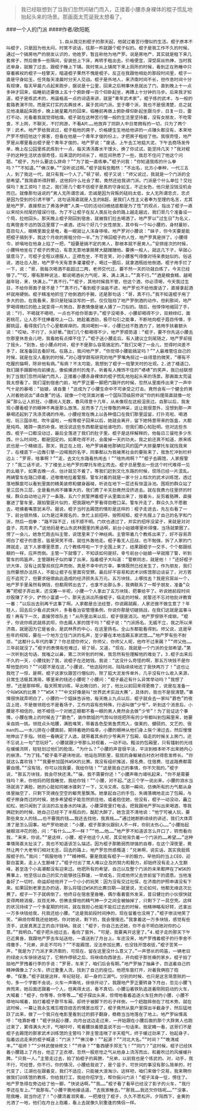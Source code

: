> 我已经联想到了当我们忽然间破门而入，正搂着小腰赤身裸体的棍子慌乱地抬起头来的场景。那画面太荒诞我太想看了。

###一个人的门派
####作者/欧阳乾

						1.自从我见到棍子的那天起，他就过着苦行僧似的生活。棍子原本不叫棍子，只是因为他太闷，时常不说话，往那一杵就跟个棍子似的。棍子是我工作不久的时候，通过一个搞房地产的朋友认识的，他姓罗，暂且称他为地产罗。说是房地产，其实就是租下来几套房子，然后做多一些隔间，安装些上下床，再转手租出去。价格便宜，深受屌丝热捧，当时我还单身，就搬了过去，跟棍子睡上下铺。我时常从上铺爬下来上厕所的时候，看到正在熟睡中只穿着裤衩的棍子一柱擎天，暗道棍子果然不愧是棍子。反正在我跟他相处的那段时间里，棍子一直是守身如玉，任凭每天凌晨时分天人交战。棍子是外地人，来济南时间不长，但作息时间十分有规律，每天早晨六点起来跑步，据说是十公里，回来之后稍事休息就出了门，直到晚上十一点多钟才回来，临睡前还要做上五十个俯卧撑一百个仰卧起坐，再蹲上十分钟的马步。后来我才知道，棍子是练武术的，用逼格高一点的词语来讲，就是“青年武术家”。棍子练的武术，与一般的套路表演不同，而是实打实的古典技术，属于民间门派。至于哪个派，我也不是很清楚，总之就见他凌晨起床跑步，晚上披星戴月的回来，临睡前再做上俯卧撑仰卧起坐跟马步，日复一日，雷打不动，光看着我就觉得枯燥。棍子就在这种苦行僧一般的生活里坚持着，没有女朋友，不吃零食，不上网，不聊天，不打网游，不看A片……他放弃了同龄人中日常拥有的一切，只为了两个字：武术。地产罗给我说过，棍子租他的房子，价格硬生生地给他讲的一点赚头都没有，本来地产罗不想招他这个房客，但看在他是一个青年才俊的份上，才把房子租给了他。我很奇怪，地产罗是从哪里看出棍子是个青年才俊的。地产罗说：“废话，上午去工地掂大泥，下午去商场发传单，晚上在公园里练武练到十一点，每天清汤寡水干馒头，换了你试试，能坚持几天？”我对棍子的这种生活状态很奇怪，后来混的时间长了，相互间熟悉了一些，我忍不住问了他这个问题。“棍子，为什么要这么拼命？”“为了能一直练拳。”棍子问我：“你知道我练的什么拳吗？”“不知道。”“佛汉拳。”“没听说过啊。”棍子就有些黯然：“不出名，北方小拳种，一代三五人，到了我这一代，就只有我一个人了。”顿了顿，棍子又说：“师父说过，我就是一个门派的全部希望。”我简直听得肝颤，这他妈什么社会了都，竟然还给我讲门派。门派是个什么单位？交社保吗？发工资吗？总之，我们哥几个都不信棍子是真的守身如玉，不近女色，他只是没钱没机会而已。就像那句话说的“男人无所谓忠诚，忠诚是因为背叛的砝码太低，女人无所谓忠贞，忠贞是因为受到的引诱不够”，这句话简直就是人生的B超，是我们人性主义者奉为至理的名言，尤其是地产罗，直接祭出了弗洛伊德“人类一切的活动归根结底都是为了性”的观点，指出了棍子一直以来彻头彻尾的错误行径。为了不让棍子在反人类反社会的路上越走越远，我们哥几个准备设一个局，拉他回头。那天晚上棍子刚回到宿舍，就被我们拉去喝酒了。地产罗以“过生日”为名义，在离宿舍不远的饭店里摆了一桌酒，还叫个好几个女性朋友，其中有一个叫小腰的，身材曼妙，眉目勾人，眼睛里面全是电，看一眼就让人浑身哆嗦。地产罗对小腰说：“妹子，你今天要是能把棍子搞到手，我这个月收的房租分你一半。”为了唤回棍子的人性，地产罗真是拼了。小腰得令，娇嗔地在他身上掐了一把，“姐要是搞不定的男人，那根本就不是男人。”安排座次的时候，小腰特地坐在了棍子的旁边，有意无意地拿胳臂大腿蹭蹭他。要换一般人，就这几下子，早就心猿意马了，可棍子全程以德服人，正襟危坐，不苟言笑，对小腰客气得像对待亲表姑似的。俗话说，酒壮怂人胆，地产罗今天有意多灌灌棍子，喝过一圈后，就拿酒瓶给他倒酒。棍子用手拦了一下，说：“哥，我每次喝酒不能超过二两，老师交代过，要不然一天的功就白练了。今天已经够了。”“哎，哪有那种说法，都说喝酒长力气呢，来，满上满上。”“真不行。”“酒是粮食精，越喝越年轻，来，快满上。”“真不行。”“棍子，其他时候我不管，但这个酒，你必须喝，今天我过生日，不给你哥面子是不是？”“真不行。”看到棍子油盐不进，地产罗也不给他废话了，直接拿起酒杯就用硬倒。棍子精准地抓住了他倒酒的手腕，还是那句话：“哥，真不行。”我不知道棍子用了多大的劲，在我看来，那只是轻描淡写的一抓，仅仅阻挡了地产罗倒酒的动作，但刹那间，地产罗喝得微红的脸上就变得一片煞白，那表情像是被人捅了一刀似的。随后，他悻悻地缩回了手，说：“行，不喝就不喝吧，一点也不给你哥面子。”棍子没喝多，小腰却喝得不少，双颊绯红，面若桃花，让人忍不住捧着咬上一口。她趁着酒劲，极尽勾引之能事，不断地向棍子眉目传情，手脚挑逗，看得我们几个心里都痒痒的。席间喝到一半，小腰已经不胜酒力了，她用手扶着额头说：“哎呦，不行了，头好晕。”我们几个都喝得不少，地产罗顺势道：“棍子，要不你先送小腰去你那里休息会儿吧，我看她有点撑不住了。”棍子送小腰走后，有人建议立刻尾随之，地产罗却摇了摇头，“别急，给小腰点时间，棍子不是那么容易搞定的。”我们又喝了一会儿，觉得时间差不多了，就准备回去看好戏。在路上，我问地产罗，“你觉得小腰能搞定吗？”“人最难管住自己的时候，就是在没人看到的时候，”对心理学颇有研究的地产罗嘴角掠过一丝得意的微笑，“哪有不吃腥的猫啊，除非他有病。”有病？不太可能，我想到了棍子一柱擎天时的壮观。2.进了楼道口，我们蹑手蹑脚地向前摸去，像偷摸进村的鬼子。听着有人掩饰不住的“哧哧”的笑声，我已经联想到了当我们忽然间破门而入，正搂着小腰赤身裸体的棍子慌乱地抬起头来的场景。那画面太荒诞我太想看了。我们溜到宿舍门前，地产罗正要一脚把门踹开的时候，忽然从里面传出来了一声中气十足的暴喝：“姑娘，请自重！”这成为了小腰生命中不可承受之打击。竟然会有一个健全的男人对着她说出“请自重”的话，就像一个吃货面对着一个国际顶级厨师说“你的料理简直就像一坨屎”那么让人抓狂。小腰阅人无数，春风得意十几年，从未像现在这般沮丧过。自那以后，我发现小腰看棍子的眼神不再是那么放荡，反而多了几分尊敬的神采，这让我很意外，没想到那一声暴喝还起到了洗涤灵魂的作用。小腰经常在晚上以各种借口在我们那里逗留，打扑克啦、喝酒啦、玩三国杀啦、吹牛逼啦，一般等棍子回来以后，她就会离开，留下她特意带来的饭盒，大都是炖鸡、猪蹄一类的补食。她没说这些东西都是留给谁吃的，但我们都心知肚明。但对这些东西，棍子一口都没动过，最后全落进了我们的肚子里。棍子是这样解释的，他每日三餐吃多少东西，什么时间吃，都是固定的。如果吃得不对，会废掉一天的功夫。我之前还真不知道，原来练武也是一个精细活。那天，我正在上班，地产罗骑着他那辆拉风的国产大排量摩托车就找我来了，在楼底下一边轰引擎一边喊我的名字，同事都以为我被黑社会的要账来了，我急忙冲到栏杆边上：“罗哥，啥事啊？”“走，去文化东路看热闹去！”“啥热闹啊？”“棍子去踢馆，人家报警了！”我二话不说，下了楼坐上地产罗的摩托车绝尘而去。棍子总是整出一些这个时代难得一见的幺蛾子，如果去晚一点，估计就见不着了。等我们赶到文化东路的时候，现场已经一片混乱。两辆警车在路口停着，还嗷嗷地拉着警报。警车对着的就是一家十分上档次的武术训练馆，透过落地飘窗可以看到里面的精美装修和健身器械，听说在地下一层还有恒温泳池。围观的群众站了里三层外三层，全是看热闹不嫌事大的，我们费了半天劲竟然没挤进去。就在我费力往里挤的时候，群众自动地让开了一条路，五六个民警押着棍子从里面出来了，按着头，反剪着胳膊，直接塞进了警车里，跟拍警匪片似的，把我跟地产罗看得目瞪口呆。警车开走了，群众久久不愿散去，咂摸着嘴意犹未尽。据说，棍子当时去踢馆的情形是这样的：棍子走进去，先左右看了一下，前台很热情，以为是过来报名的，急忙上前招呼。按照规矩，棍子先报上了自己的名字和门派，然后一抱拳：“路不踩不正，线不顺不明。门坎也递过了，并实的招呼没梁子，来就是对对盘子，亮亮青子。”这他妈是老山东武林圈里的黑话啊，前台小姑娘哪里听得懂，当场就蒙圈了。愣了一会儿，她急忙跑去叫主管，说馆里来了个神经病。主管带着几个教练出来了，好不容易弄明白了棍子的意思，皆是哭笑不得，就往外轰他走。棍子看无人应战，也不勉强，拆了人家的门牌就走，这下人家哪里愿意，几个教练呼啦一下子全围上来了，结果跟棍子一交手，个个都跟纸糊的一样，应声而倒。主管一下就懵了，不知该如何是好。幸亏前台小姑娘一早就报了警，听到警车的鸣笛声，主管跟耗子似的窜了出来，指着棍子大叫道：“警察同志，就是他！！”还好棍子识大体，没有让民警叔叔应声而倒，真是不幸中的万幸。事情既然已经发生了，作为朋友，我们当然要想办法捞人，不能让棍子在里面穷受罪。最后好不容易和武术训练馆那边谈妥了，对方答应不追究了，但要求赔偿由此造成的经济损失五万元。五万块钱，上哪找去？我是穷屌丝一个，地产罗手里虽然有俩钱，但都周转出去了，也拿不出那么多，我俩联系了一帮子朋友，准备“众筹”把棍子弄出来，还没筹一半呢，小腰一个人拿出了五万块钱，把事给平了。听说她前段时间炒股赚了不少，俨然小富婆一个。那天去派出所接棍子，临走的时候，民警还不忘对他批评教育一番：“以后出去别再干这事了啊。人家都是合法经营，你说踢就踢，人家还做不做生意了？年轻人，回去后少看点武侠片，多看看治安管理条例，你说你那是切磋挑战，在我们这就是滋事斗殴！再有下一次，直接劳改队去！”从所里出来以后，棍子很是消沉。地产罗恨铁不成钢，“棍子，你说你练武就练武呗，你去踢人家的馆干吗？”棍子说：“门派扬名，无威不立，我之所以来济南，就是因为它是省会，是武林界的中心，在这里扬名，全山东都能看得到。师父说，这是早些年的规矩，要在一个地方立住门派的名声，至少要在本地连踢五家武馆……”地产罗有些不耐烦，“这都什么年代的事了？你总提你师父，你师父，你师父人呢，他咋不过来踢？”“师父他……三年前就没了。”棍子的表情有些难过，顿了顿，又道，“现在，我就是一个门派的全部希望。”第一次听到这句话，我嗤之以鼻，第二次听到的时候，我忽然有些理解他的难处了。3.棍子出来后不久的一天，小腰找到了我，说棍子在还她钱。我说：“这没什么奇怪的啊，那五万块钱不是你帮他垫的吗？”“问题不是在这，”小腰说，“他这段时间，陆陆续续地还了我快两万了！”这也让我吃了一惊，是啊，棍子这家伙跟苦行僧似的，除了掂大泥发传单外，几乎没有什么收入来源，日常生活极其清简，哪里来的钱还小腰呢？小腰问：“棍子最近有什么异常举动吗？”我想了想，“还是那样啊，每天照常训练，早出晚归的，对了，他比以前回来得更晚了，说是在准备一个叫WSK的比赛？”“WSK？”“中文好像是叫‘世界武术实战大赛’，具体的，我也不是很清楚。”事情很快就弄明白了，小腰的一个姐妹告诉他，每天晚上九点以后，棍子就会去一家叫“爵色”的夜店上班，不是做领班也不是看场子，工作内容有些特殊，行话叫做“少爷”。听到这个消息后，小腰是不相信的，她不相信一个对她正眼都不看一眼的男人竟然会去做“少爷”！为了验证这个事情，小腰在晚上的时候去了“爵色”，装作款姐的气势叫领班把所有的少爷都叫到包厢里来，她要亲自挑一挑。领班点头哈腰，满脸堆笑，带着各色型男鱼贯而入，俊美的、健硕的、文艺的、很man的……一水儿排在小腰面前，期待着她的临幸。小腰的眼神从他们身上挨个滑过去，然后慢慢地伸出了手指。领班一看确定了人选，就带着其余的少爷离开了包厢，临走的时候关上房门，还不忘说上一句“您玩好”。小腰就跟少爷那么对视着，一动不动。黯淡的包厢里，只有镭射的光线在缓缓流转，轻轻划过他们的脸庞。“为什么？”小腰的声音很平淡，平淡到根本听不出来她内心的崩溃。“为了钱。”棍子毫不避讳地说。他站在阴影里，挺拔的身躯被白衬衣衬得愈发修长。“你就这么喜欢钱？”“我要参加国外WSK的比赛。我没有组织推送，报名费、住宿费、往返路费都需要自理。”“没有钱，你可以找我要，我给你钱！”“这是我自己的事情，你不欠我的。”棍子说，“那五万块钱，我会尽快还清。”“操，我不需要你还！”小腰声嘶力竭吼起来，“你不是需要钱吗？来，你他妈的陪我睡觉，我给你钱！”“小腰，对不起。”这三个字一说出来，小腰的泪水当场就淌了满脸，她的心脏如同被冰锥刺了一下，又冷又疼。在那一瞬间，仿佛所有的力气都从身体里抽空了，只剩下灵魂在空空的躯壳里飘荡。她拿起自己的手包，失魂落魄地走出了包厢，与棍子擦身而过的时候，她多希望棍子能忽然抓住他，或者抱住她，但没有，棍子一动没动，矗立如松，她只闻到了淡淡的古龙香水的味道。小腰深夜里打电话，把我跟地产罗叫出来喝酒，等我俩赶到的时候，她自己已经干了半瓶白的，酩酊大醉了。她含混不清地说：“他宁可被人玩，要那些臭女人的钱……也不要我的钱……我还去找他，我真贱……”通过她断断续续的讲述，我们大体弄清了是怎么回事。地产罗劝她说：“小腰，棍子那家伙跟别人不一样，你别太伤心……”小腰抬起被眼泪冲花的脸，问：“有什么……不一样？”“他……他……”地产罗不知道该怎么开口了，转而看向我，“来来，你说。”“是这样，小腰，棍子他这个人呢，其实他背负着一个门派的……希望……”这种事情简直太扯淡了，我也不知道该怎么描述。因为棍子那脆弱而顽强的自尊，在这个深夜里，竟然让两个大老爷们相对无言。回去的路上，地产罗忽然感慨道：“兄弟啊，说实话，其实我挺佩服棍子的。”我问：“佩服他啥？”“精神啊。要是我能有棍子一半的毅力，早他妈的当上CEO，迎娶白富美，走上人生巅峰了。”棍子付出了常人难以企及的努力和毅力，却始终没有走上人生巅峰，甚至连个小高潮都没有迎来过。他把所有的希望，自己以及整个门派的未来都押在了WSK的赛事上，他坚信以自己的实力能够技压群雄，一举成名，完成他师父去世前留下的遗愿。当他准备好了一切时，命运却给他开了一个小小的玩笑：因为没有交过社保，在济南的护照申请没有下来。如果回到老家去办的话，那么将错过WSK的比赛日期——就是说，无论如何，他都无缘这次比赛了。棍子一下子就病倒了。他终日在宿舍里昏睡，偶尔看着窗外发呆，昔日健壮的小伙很快就变得两颊消瘦，双目无神，仿佛支撑他的精气神一夕之间全被抽掉了，只剩下了一具空壳。这样的状况持续了一个多星期的时间，就在我担心他能不能扛过去的时候，他精神略有好转，还拿出一万多块钱给我，托我还给小腰。“这是我前段时间挣的，现在留着也没用了，”棍子惨淡地笑了笑，“麻烦你帮我还给她吧。你对她说，剩下的，我会慢慢还。”我拿着这一万多块钱，感觉有些烫手，这是真真正正的血汗钱呐。我说：“棍子，你自己去还她，你不会不明白她对你的心意。”“我明白。”棍子把头扭过去，看向了窗外，“可是，我要离开这里了。”4.棍子走的那天下午已近黄昏，我跟地产罗去车站送他，一直送到了月台上。车还没来，地产罗拽着棍子的行李舍不得撒手，“兄弟，非走不可吗？”“不能踢馆，没法参加比赛，也没钱开馆收徒，”棍子苦笑一声，“我是为了门派才来济南的，可现在，留在这里没什么意义了。”一声悠长的鸣笛，一辆老旧的绿皮火车徐徐进站了，它稍作停顿之后，将继续向西驶去，开向棍子那贫瘠的家乡。棍子拍了拍地产罗拽着行李的手说：“罗哥，车来了，咱们后会有期。”地产罗抽了抽鼻子，目送着自己的精神偶像上了火车，挤过重重人流，找到了自己的座位。他把车窗打开，对着我俩抱了抱拳，“保重。”棍子就是这样，年纪轻轻，却一身的江湖气。分别的时候，也只是这言简意赅的一句，多一个字都不会说。火车一声嘶吼，徐徐开动了。我跟地产罗正要转身下月台，忽见小腰飞奔而来，她后面还跟着一个人，但离得太远，看不真切。小腰沿着铁轨追逐着刚刚启动的火车，大喊着：“棍子，你等等，你等等……”棍子探出头来，惊愕地看着追逐火车狂奔的小腰，小腰不停地叫喊着，拍打着棍子那节车厢，却终于被脚下的石子绊倒，一个趔趄摔倒在了枕木旁。就在这时候，一幕让我永生难忘瞠目结舌的情景出现了，棍子竟然从窗户里探出半截身子，然后猛地跃了出来，做了一个我只在电影里看到过的鹞子翻身，稳稳当当地落在了地上。地产罗纵情高呼：“哇靠卧槽！”棍子扶起小腰，向月台这边走过来，一开始跟在小腰后面的那个大胖男人也跑过来了，累得满头大汗，气喘吁吁，弯着腰扶着膝盖说不出一句话来。我定睛一看，这哥们不是棍子去踢馆的那家武术训练馆的主管吗？胖主管连喘了半天粗气，终于缓过劲来了，抬起身子，指着远远走来的棍子喊道：“门派？”“佛汉拳！”“起源？”“河北大名。”“时间？”“晚清咸丰。”“祖师？”“少林武僧徐修文！”“师承？”“鲁西硬手郑无飞！”“同门？”这时候，棍子已经扶着小腰踏上了月台，他正了正衣襟，忽然一股悲怆之气从他身上流泻而出，和着吹过的风缓缓升腾。“只我一人。”主管走过去，拍了拍棍子的肩膀，“兄弟，以前我也是个练武的。对，动手，我不行，可经营，你不行。你的情况，小腰给我说了，是个苗子，可世间的事没有那么简单的，时代变了，江湖也在跟着变，我们不适应，只能被大浪淘沙。这样吧，咱们来做个交易，我来聘你做我们训练馆的教练，你给我打工，我给你招学生，帮你振兴门派！”棍子浑身一怔，愣住了。地产罗急得在旁边给了他一脚，“快说话啊。”“我……”棍子看了看早已经没了影子的火车，“我行李还在车上。”“我那有。”小腰干脆地接话道，“去我家睡去。”“那我……我还欠你钱呢……”“没事，陪我睡，就当你还了！”小腰流着泪笑着，一把搂住了棍子，久久不愿松开。夕阳西下，金黄的光洒了一地，他们在月台上抱着，看上去就像久别重逢的情侣一样。			  		